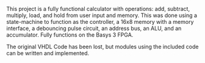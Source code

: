 This project is a fully functional calculator with operations: add, subtract, multiply, load, and hold from user input and memory.
This was done using a state-machine to function as the controller, a 16x8 memory with a memory interface, a debouncing pulse circuit, an address bus, an ALU, and an accumulator.
Fully functions on the Basys 3 FPGA.

The original VHDL Code has been lost, but modules using the included code can be written and implemented.
